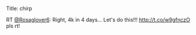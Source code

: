 Title: chirp

RT <a href="http://twitter.com/Rosaglover6">@Rosaglover6</a>: Right, 4k in 4 days... Let's do this!!! <a href="http://t.co/w9gfnczO">http://t.co/w9gfnczO</a> pls rt!

